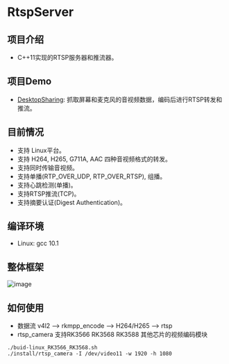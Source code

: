 ﻿# RtspServer

项目介绍
-
* C++11实现的RTSP服务器和推流器。

项目Demo
-
* [DesktopSharing](https://github.com/PHZ76/DesktopSharing): 抓取屏幕和麦克风的音视频数据，编码后进行RTSP转发和推流。

目前情况
-
* 支持 Linux平台。
* 支持 H264, H265, G711A, AAC 四种音视频格式的转发。
* 支持同时传输音视频。
* 支持单播(RTP_OVER_UDP, RTP_OVER_RTSP), 组播。
* 支持心跳检测(单播)。
* 支持RTSP推流(TCP)。
* 支持摘要认证(Digest Authentication)。

编译环境
-
* Linux: gcc 10.1

整体框架
-
![image](https://github.com/PHZ76/RtspServer/blob/master/pic/1.pic.JPG) 

如何使用
-
* 数据流 v4l2 --> rkmpp_encode --> H264/H265 --> rtsp
* rtsp_camera 支持RK3566 RK3568 RK3588 其他芯片的视频编码模块
```
./buid-linux_RK3566_RK3568.sh
./install/rtsp_camera -I /dev/video11 -w 1920 -h 1080
```
